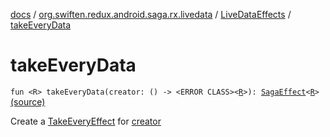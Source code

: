 [docs](../../index.md) / [org.swiften.redux.android.saga.rx.livedata](../index.md) / [LiveDataEffects](index.md) / [takeEveryData](./take-every-data.md)

# takeEveryData

`fun <R> takeEveryData(creator: () -> <ERROR CLASS><`[`R`](take-every-data.md#R)`>): `[`SagaEffect`](../../org.swiften.redux.saga.common/-saga-effect/index.md)`<`[`R`](take-every-data.md#R)`>` [(source)](https://github.com/protoman92/KotlinRedux/tree/master/android/android-livedata-rx-saga/src/main/java/org/swiften/redux/android/saga/rx/livedata/LiveDataEffects.kt#L15)

Create a [TakeEveryEffect](../-take-every-effect/index.md) for [creator](take-every-data.md#org.swiften.redux.android.saga.rx.livedata.LiveDataEffects$takeEveryData(kotlin.Function0((((org.swiften.redux.android.saga.rx.livedata.LiveDataEffects.takeEveryData.R)))))/creator)

